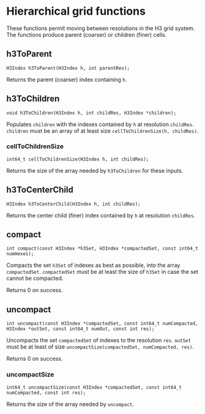 # Hierarchical grid functions

These functions permit moving between resolutions in the H3 grid system. The functions produce parent (coarser) or children (finer) cells.

## h3ToParent

```
H3Index h3ToParent(H3Index h, int parentRes);
```

Returns the parent (coarser) index containing `h`.

## h3ToChildren

```
void h3ToChildren(H3Index h, int childRes, H3Index *children);
```

Populates `children` with the indexes contained by `h` at resolution `childRes`. `children` must be an array of at least size `cellToChildrenSize(h, childRes)`.

### cellToChildrenSize

```
int64_t cellToChildrenSize(H3Index h, int childRes);
```

Returns the size of the array needed by `h3ToChildren` for these inputs.

## h3ToCenterChild

```
H3Index h3ToCenterChild(H3Index h, int childRes);
```

Returns the center child (finer) index contained by `h` at resolution `childRes`.

## compact

```
int compact(const H3Index *h3Set, H3Index *compactedSet, const int64_t numHexes);
```

Compacts the set `h3Set` of indexes as best as possible, into the array `compactedSet`. `compactedSet` must be at least the size of `h3Set` in case the set cannot be compacted.

Returns 0 on success.

## uncompact

```
int uncompact(const H3Index *compactedSet, const int64_t numCompacted, H3Index *outSet, const int64_t numOut, const int res);
```

Uncompacts the set `compactedSet` of indexes to the resolution `res`. `outSet` must be at least of size `uncompactSize(compactedSet, numCompacted, res)`.

Returns 0 on success.

### uncompactSize

```
int64_t uncompactSize(const H3Index *compactedSet, const int64_t numCompacted, const int res);
```

Returns the size of the array needed by `uncompact`.
